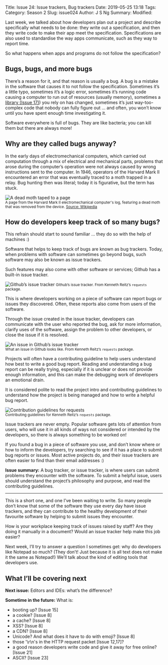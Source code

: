 Title: Issue 24: Issue trackers, Bug trackers
Date: 2019-05-25 13:18
Tags: 
Category: Season 2
Slug: issue024
Author: J S Ng
Summary: 
Modified: 

Last week, we talked about how developers plan out a project and describe specifically what needs to be done: they write out a specification, and then they write code to make their app meet the specification. Specifications are also used to standardise the way apps communicate, such as they way to report time.

So what happens when apps and programs do not follow the specification?

## Bugs, bugs, and more bugs

There’s a reason for it, and that reason is usually a bug. A bug is a mistake in the software that causes it to not follow the specification. Sometimes it’s a little typo, sometimes it’s a logic error, sometimes it’s running code causing a computer to run out of resources (usually memory), sometimes a [library (Issue 17)]({filename}/season2/issue017/issue017.md)) you rely on has changed, sometimes it’s just way-too-complex code that nobody can fully figure out … and often, you won’t know until you have spent enough time investigating it.

Software everywhere is full of bugs. They are like bacteria; you can kill them but there are always more!

## Why are they called bugs anyway?

In the early days of electromechanical computers, which carried out computation through a mix of electrical and mechanical parts, problems that arose during the computer’s operation were not always caused by wrong instructions sent to the computer. In 1946, operators of the Harvard Mark II encountered an error that was eventually traced to a moth trapped in a relay. Bug hunting then was literal; today it is figurative, but the term has stuck.


![A dead moth taped to a page]({attach}/season2/issue024/issue024_04.jpg)<br />
<small>A page from the Harvard Mark II electromechanical computer's log, featuring a dead moth that was removed from the device. [Source: Wikipedia](https://en.wikipedia.org/wiki/Software_bug)</small>


## How do developers keep track of so many bugs?

This refrain should start to sound familiar … they do so with the help of machines :)

Software that helps to keep track of bugs are known as bug trackers. Today, when problems with software can sometimes go beyond bugs, such software may also be known as issue trackers.

Such features may also come with other software or services; Github has a built-in issue tracker.


![Github’s issue tracker]({attach}/season2/issue024/issue024_01.png)
<small>Github’s issue tracker. From Kenneth Reitz’s `requests` package.</small>


This is where developers working on a piece of software can report bugs or issues they discovered. Often, these reports also come from users of the software.

Through the issue created in the issue tracker, developers can communicate with the user who reported the bug, ask for more information, clarify uses of the software, assign the problem to other developers, or close the issue if it is resolved.


![An issue in Github’s issue tracker]({attach}/season2/issue024/issue024_02.png)<br />
<small>What an issue in Github looks like. From Kenneth Reitz’s `requests` package.</small>


Projects will often have a contributing guideline to help users understand how best to write a good bug report. Reading and understanding a bug report can be really trying, especially if it is unclear or does not provide enough information, and this can make the debugging work of developers an emotional drain.

It is considered polite to read the project intro and contributing guidelines to understand how the project is being managed and how to write a helpful bug report.


![Contribution guidelines for requests]({attach}/season2/issue024/issue024_03.png)<br />
<small>Contributing guidelines for Kenneth Reitz’s `requests` package.</small>


Issue trackers are never empty. Popular software gets lots of attention from users, who will use it in all kinds of ways not considered or intended by the developers, so there is always something to be worked on!

If you found a bug in a piece of software you use, and don’t know where or how to inform the developers, try searching to see if it has a place to submit bug reports or issues. Most active projects do, and their issue trackers are often easier to find than their email addresses :)

**Issue summary:** A bug tracker, or issue tracker, is where users can submit problems they encounter with the software. To submit a helpful issue, users should understand the project’s philosophy and purpose, and read the contributing guidelines.

-----

This is a short one, and one I’ve been waiting to write. So many people don’t know that some of the software they use every day have issue trackers, and they can contribute to the healthy development of their favourite software by helping to submit issues they encounter.

How is your workplace keeping track of issues raised by staff? Are they doing it manually in a document? Would an issue tracker help make this job easier?

Next week, I’ll try to answer a question I sometimes get: why do developers like Notepad so much? (They don’t! Just because it is all text does not make it the same as Notepad!) We’ll talk about the kind of editing tools that developers use.

## What I’ll be covering next

**Next issue:** Editors and IDEs: what’s the difference?

**Sometime in the future:** What is:

- booting up? [Issue 15]
- a cookie? [Issue 8]
- a cache? [Issue 8]
- XSS? [Issue 8]
- a CDN? [Issue 8]
- Unicode? And what does it have to do with emoji? [Issue 8]
- those '\r\n's in the HTTP request packet [Issue 12,17]?
- a good reason developers write code and give it away for free online? [Issue 21]
- ASCII? [Issue 23]

